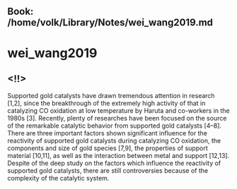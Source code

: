 Book: /home/volk/Library/Notes/wei_wang2019.md
---

# wei_wang2019


## <!!>

Supported gold catalysts have drawn tremendous attention in research [1,2], since the breakthrough of the extremely high activity of that in catalyzing CO oxidation at low temperature by Haruta and co-workers in the 1980s [3]. Recently, plenty of researches have been focused on the source of the remarkable catalytic behavior from supported gold catalysts [4–8]. There are three important factors shown significant influence for the reactivity of supported gold catalysts during catalyzing CO oxidation, the components and size of gold species [7,9], the properties of support material [10,11], as well as the interaction between metal and support [12,13]. Despite of the deep study on the factors which influence the reactivity of supported gold catalysts, there are still controversies because of the complexity of the catalytic system. 